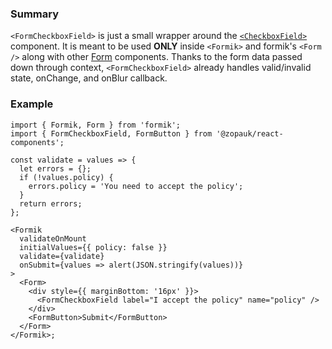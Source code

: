 ### Summary

`<FormCheckboxField>` is just a small wrapper around the [`<CheckboxField>`](#/Components/Molecules/CheckboxField) component. It is meant to be used **ONLY** inside `<Formik>` and formik's `<Form />` along with other [Form](#/Organisms/Form) components. Thanks to the form data passed down through context, `<FormCheckboxField>` already handles valid/invalid state, onChange, and onBlur callback.

### Example

```tsx
import { Formik, Form } from 'formik';
import { FormCheckboxField, FormButton } from '@zopauk/react-components';

const validate = values => {
  let errors = {};
  if (!values.policy) {
    errors.policy = 'You need to accept the policy';
  }
  return errors;
};

<Formik
  validateOnMount
  initialValues={{ policy: false }}
  validate={validate}
  onSubmit={values => alert(JSON.stringify(values))}
>
  <Form>
    <div style={{ marginBottom: '16px' }}>
      <FormCheckboxField label="I accept the policy" name="policy" />
    </div>
    <FormButton>Submit</FormButton>
  </Form>
</Formik>;
```
